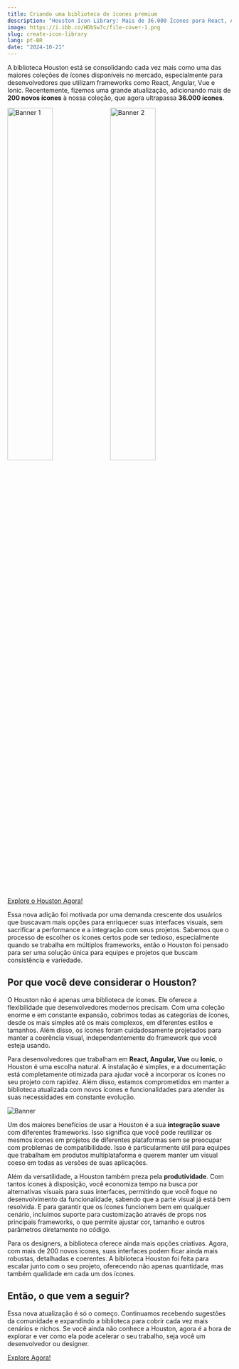 ```yaml
---
title: Criando uma biblioteca de ícones premium
description: "Houston Icon Library: Mais de 36.000 Ícones para React, Angular, Vue e Ionic"
image: https://i.ibb.co/HDbSw7c/file-cover-1.png
slug: create-icon-library
lang: pt-BR
date: "2024-10-21"
---
```


A biblioteca Houston está se consolidando cada vez mais como uma das maiores coleções de ícones disponíveis no mercado, especialmente para desenvolvedores que utilizam frameworks como React, Angular, Vue e Ionic. Recentemente, fizemos uma grande atualização, adicionando mais de **200 novos ícones** à nossa coleção, que agora ultrapassa **36.000 ícones**. 

<img src="https://i.ibb.co/5WLY0vp/image-3.png" alt="Banner 1" width="45%" />
<img src="https://i.ibb.co/Gv1mq58/image-4.png" alt="Banner 2" width="45%" />

[Explore o Houston Agora!](https://www.houstonicons.com.br/)

Essa nova adição foi motivada por uma demanda crescente dos usuários que buscavam mais opções para enriquecer suas interfaces visuais, sem sacrificar a performance e a integração com seus projetos. Sabemos que o processo de escolher os ícones certos pode ser tedioso, especialmente quando se trabalha em múltiplos frameworks, então o Houston foi pensado para ser uma solução única para equipes e projetos que buscam consistência e variedade.

## Por que você deve considerar o Houston?
O Houston não é apenas uma biblioteca de ícones. Ele oferece a flexibilidade que desenvolvedores modernos precisam. Com uma coleção enorme e em constante expansão, cobrimos todas as categorias de ícones, desde os mais simples até os mais complexos, em diferentes estilos e tamanhos. Além disso, os ícones foram cuidadosamente projetados para manter a coerência visual, independentemente do framework que você esteja usando.

Para desenvolvedores que trabalham em **React, Angular, Vue** ou **Ionic**, o Houston é uma escolha natural. A instalação é simples, e a documentação está completamente otimizada para ajudar você a incorporar os ícones no seu projeto com rapidez. Além disso, estamos comprometidos em manter a biblioteca atualizada com novos ícones e funcionalidades para atender às suas necessidades em constante evolução.

![Banner](https://i.ibb.co/tXfh4H3/Frame-1000009530.png)

Um dos maiores benefícios de usar a Houston é a sua **integração suave** com diferentes frameworks. Isso significa que você pode reutilizar os mesmos ícones em projetos de diferentes plataformas sem se preocupar com problemas de compatibilidade. Isso é particularmente útil para equipes que trabalham em produtos multiplataforma e querem manter um visual coeso em todas as versões de suas aplicações.

Além da versatilidade, a Houston também preza pela **produtividade**. Com tantos ícones à disposição, você economiza tempo na busca por alternativas visuais para suas interfaces, permitindo que você foque no desenvolvimento da funcionalidade, sabendo que a parte visual já está bem resolvida. E para garantir que os ícones funcionem bem em qualquer cenário, incluímos suporte para customização através de props nos principais frameworks, o que permite ajustar cor, tamanho e outros parâmetros diretamente no código.

Para os designers, a biblioteca oferece ainda mais opções criativas. Agora, com mais de 200 novos ícones, suas interfaces podem ficar ainda mais robustas, detalhadas e coerentes. A biblioteca Houston foi feita para escalar junto com o seu projeto, oferecendo não apenas quantidade, mas também qualidade em cada um dos ícones.

## Então, o que vem a seguir?
Essa nova atualização é só o começo. Continuamos recebendo sugestões da comunidade e expandindo a biblioteca para cobrir cada vez mais cenários e nichos. Se você ainda não conhece a Houston, agora é a hora de explorar e ver como ela pode acelerar o seu trabalho, seja você um desenvolvedor ou designer.

[Explore Agora!](https://www.houstonicons.com.br/)